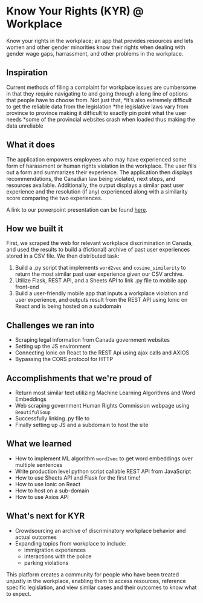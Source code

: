 # Know Your Rights (KYR) @ Workplace
Know your rights in the workplace; an app that provides resources and lets women and other gender minorities know their rights when dealing with gender wage gaps, harrassment, and other problems in the workplace.

## Inspiration
Current methods of filing a complaint for workplace issues are cumbersome in that they require navigating to and going through a long line of options that people have to choose from. Not just that, 
*it's also extremely difficult to get the reliable data from the legislation
*the legislative laws vary from province to province making it difficult to exactly pin point what the user needs
*some of the provincial websites crash when loaded thus making the data unreliable


## What it does

The application empowers employees who may have experienced some form of harassment or human rights violation in the workplace. The user fills out a form and summarizes their experience. The application then displays recommendations, the Canadian law being violated, next steps, and resources available. Additionally, the output  displays a similar past user experience and the resolution (if any) experienced along with a similarity score comparing the two experiences.

A link to our powerpoint presentation can be found [here](https://drive.google.com/file/d/1Iu_up2ZKvQwOBHXBqKmZgnvDeGxf2V8D/view?usp=sharing).

## How we built it

First, we scraped the web for relevant workplace discrimination in Canada, and used the results to build a (fictional) archive of past user experiences stored in a CSV file. We then distributed task: 
1. Build a .py script that implements `word2vec` and `cosine_similarity` to return the most similar past user experience given our CSV archive.
2. Utilize Flask,   REST API, and a Sheets API to link .py file to mobile app front-end
3. Build a user-friendly mobile app that inputs a workplace violation and user experience, and outputs result from the REST API using Ionic on React and is being hosted on a subdomain



## Challenges we ran into

* Scraping legal information from Canada government websites
* Setting up the JS environment
* Connecting Ionic on React to the REST Api using ajax calls and AXIOS
* Bypassing the CORS protocol for HTTP 





## Accomplishments that we're proud of
* Return most similar text utilizing Machine Learning Algorithms and Word Embeddings 
* Web scraping government Human Rights Commission webpage using `BeautifulSoup`
* Successfully linking .py file to 
* Finally setting up JS and a subdomain to host the site 



## What we learned
* How to implement ML algorithm `word2vec` to get word embeddings over multiple sentences
* Write production level python script callable REST API from JavaScript
* How to use Sheets API and Flask for the first time!
* How to use Ionic on React 
* How to host on a sub-domain
* How to use Axios API


## What's next for KYR
* Crowdsourcing an archive of discriminatory workplace behavior and actual outcomes 
* Expanding topics from workplace to include:
  * immigration experiences
  * interactions with the police 
  * parking violations

This platform creates a community for people who have been treated unjustly in the workplace, enabling them to access resources, reference specific legislation, and view similar cases and their outcomes to know what to expect.

